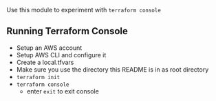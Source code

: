Use this module to experiment with `terraform console`

## Running Terraform Console

- Setup an AWS account
- Setup AWS CLI and configure it
- Create a local.tfvars
- Make sure you use the directory this README is in as root directory
- `terraform init`
- `terraform console`
  - enter `exit` to exit console